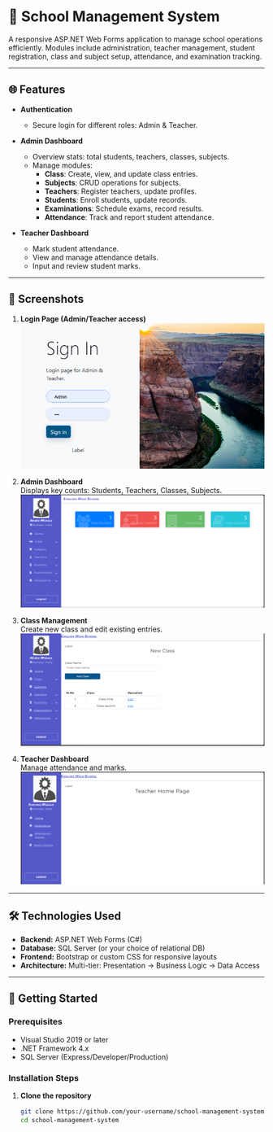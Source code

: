 # 🏫 School Management System

A responsive ASP.NET Web Forms application to manage school operations efficiently. Modules include administration, teacher management, student registration, class and subject setup, attendance, and examination tracking.

---

## 🌐 Features

- **Authentication**
  - Secure login for different roles: Admin & Teacher.

- **Admin Dashboard**
  - Overview stats: total students, teachers, classes, subjects.
  - Manage modules:
    - **Class**: Create, view, and update class entries.
    - **Subjects**: CRUD operations for subjects.
    - **Teachers**: Register teachers, update profiles.
    - **Students**: Enroll students, update records.
    - **Examinations**: Schedule exams, record results.
    - **Attendance**: Track and report student attendance.

- **Teacher Dashboard**
  - Mark student attendance.
  - View and manage attendance details.
  - Input and review student marks.

---

## 📸 Screenshots

1. **Login Page (Admin/Teacher access)**  
   ![Login Page](./screenshots/Login.png)

2. **Admin Dashboard**  
   Displays key counts: Students, Teachers, Classes, Subjects.  
   ![Admin Dashboard](./screenshots/admin_home.png)

3. **Class Management**  
   Create new class and edit existing entries.  
   ![Manage Classes](./screenshots/manage_class.png)

4. **Teacher Dashboard**  
   Manage attendance and marks.  
   ![Teacher Dashboard](./screenshots/teacher_home.png)

---

## 🛠️ Technologies Used

- **Backend:** ASP.NET Web Forms (C#)
- **Database:** SQL Server (or your choice of relational DB)
- **Frontend:** Bootstrap or custom CSS for responsive layouts
- **Architecture:** Multi-tier: Presentation → Business Logic → Data Access

---

## 🚀 Getting Started

### Prerequisites

- Visual Studio 2019 or later
- .NET Framework 4.x
- SQL Server (Express/Developer/Production)

### Installation Steps

1. **Clone the repository**  
   ```bash
   git clone https://github.com/your-username/school-management-system.git
   cd school-management-system
